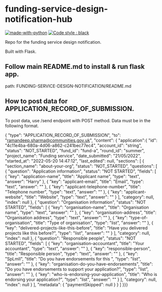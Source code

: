 # funding-service-design-notification-hub

[![made-with-python](https://img.shields.io/badge/Made%20with-Python-1f425f.svg)](https://www.python.org/)
[![Code style : black](https://img.shields.io/badge/code%20style-black-000000.svg)](https://github.com/psf/black)

Repo for the funding service design notification.

Built with Flask.

## Follow main README.md to install & run flask app. 
path: FUNDING-SERVICE-DESIGN-NOTIFICATION/README.md

## How to post data for APPLICATION_RECORD_OF_SUBMISSION.
To post data, use /send endpoint with POST method. Data must be in the following format.

{
    "type": "APPLICATION_RECORD_OF_SUBMISSION",
    "to": "ramandeep.sharma@communities.gov.uk",
    "content": {
        "application":{
            "id": "4c11e4ba-680a-4d06-a862-c241bec77ec4",
            "account_id": "string",
            "status": "NOT_STARTED",
            "fund_id": "fund-a",
            "round_id": "summer",
            "project_name": "Funding service",
            "date_submitted": "21/05/2022",
            "started_at": "2022-05-20 14:47:12",
            "last_edited": null,
            "sections": [
                {
                    "section_name": "about-your-org",
                    "status": "NOT_STARTED",
                    "questions": [
                    {
                        "question": "Application information",
                        "status": "NOT STARTED",
                        "fields": [
                        {
                            "key": "application-name",
                            "title": "Applicant name",
                            "type": "text",
                            "answer": "Harry"
                        },
                        {
                            "key": "applicant-email",
                            "title": "Email",
                            "type": "text",
                            "answer": ""
                        },
                        {
                            "key": "applicant-telephone-number",
                            "title": "Telephone number",
                            "type": "text",
                            "answer": ""
                        },
                        {
                            "key": "applicant-website",
                            "title": "Website",
                            "type": "text",
                            "answer": ""
                        }
                        ],
                        "category": null,
                        "index": null
                    },
                    {
                        "question": "Organisation information",
                        "status": "NOT STARTED",
                        "fields": [
                        {
                            "key": "organisation-name",
                            "title": "Organisation name",
                            "type": "text",
                            "answer": ""
                        },
                        {
                            "key": "organisation-address",
                            "title": "Organisation address",
                            "type": "text",
                            "answer": ""
                        },
                        {
                            "key": "type-of-organisation",
                            "title": "Type of organisation",
                            "type": "list",
                            "answer": ""
                        },
                        {
                            "key": "delivered-projects-like-this-before",
                            "title": "Have you delivered projects like this before?",
                            "type": "list",
                            "answer": ""
                        }
                        ],
                        "category": null,
                        "index": null
                    },
                    {
                        "question": "Responsible people",
                        "status": "NOT STARTED",
                        "fields": [
                        {
                            "key": "organisation-accountant",
                            "title": "Your accountant",
                            "type": "text",
                            "answer": ""
                        },
                        {
                            "key": "responsible-person",
                            "title": "Responsible person",
                            "type": "text",
                            "answer": ""
                        },
                        {
                            "key": "SpLmlI",
                            "title": "Do you have endorsements for this ",
                            "type": "list",
                            "answer": ""
                        },
                        {
                            "key": "organisation-do-you-have-endorsements",
                            "title": "Do you have endorsements to support your application?",
                            "type": "list",
                            "answer": ""
                        },
                        {
                            "key": "who-is-endorsing-your-application",
                            "title": "Who is endorsing your application?",
                            "type": "list",
                            "answer": ""
                        }
                        ],
                        "category": null,
                        "index": null
                    }
                    ],
                    "metadata": {
                    "paymentSkipped": null
                    }
                }
                ]
            }}}
